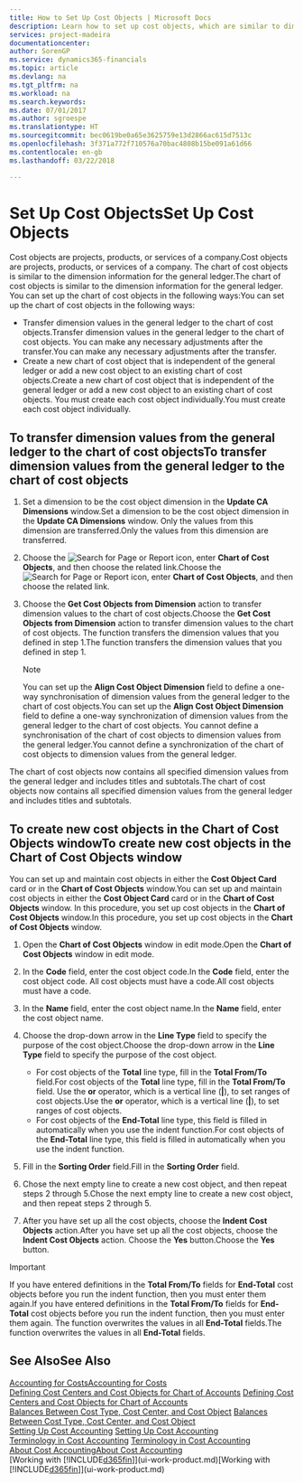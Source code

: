 ```yaml
---
title: How to Set Up Cost Objects | Microsoft Docs
description: Learn how to set up cost objects, which are similar to dimensions for the general ledger.
services: project-madeira
documentationcenter: 
author: SorenGP
ms.service: dynamics365-financials
ms.topic: article
ms.devlang: na
ms.tgt_pltfrm: na
ms.workload: na
ms.search.keywords: 
ms.date: 07/01/2017
ms.author: sgroespe
ms.translationtype: HT
ms.sourcegitcommit: bec0619be0a65e3625759e13d2866ac615d7513c
ms.openlocfilehash: 3f371a772f710576a70bac4808b15be091a61d66
ms.contentlocale: en-gb
ms.lasthandoff: 03/22/2018

---
```

# <a name="set-up-cost-objects"></a><span data-ttu-id="98258-103">Set Up Cost Objects</span><span class="sxs-lookup"><span data-stu-id="98258-103">Set Up Cost Objects</span></span>
<span data-ttu-id="98258-104">Cost objects are projects, products, or services of a company.</span><span class="sxs-lookup"><span data-stu-id="98258-104">Cost objects are projects, products, or services of a company.</span></span> <span data-ttu-id="98258-105">The chart of cost objects is similar to the dimension information for the general ledger.</span><span class="sxs-lookup"><span data-stu-id="98258-105">The chart of cost objects is similar to the dimension information for the general ledger.</span></span> <span data-ttu-id="98258-106">You can set up the chart of cost objects in the following ways:</span><span class="sxs-lookup"><span data-stu-id="98258-106">You can set up the chart of cost objects in the following ways:</span></span>  

* <span data-ttu-id="98258-107">Transfer dimension values in the general ledger to the chart of cost objects.</span><span class="sxs-lookup"><span data-stu-id="98258-107">Transfer dimension values in the general ledger to the chart of cost objects.</span></span> <span data-ttu-id="98258-108">You can make any necessary adjustments after the transfer.</span><span class="sxs-lookup"><span data-stu-id="98258-108">You can make any necessary adjustments after the transfer.</span></span>  
* <span data-ttu-id="98258-109">Create a new chart of cost object that is independent of the general ledger or add a new cost object to an existing chart of cost objects.</span><span class="sxs-lookup"><span data-stu-id="98258-109">Create a new chart of cost object that is independent of the general ledger or add a new cost object to an existing chart of cost objects.</span></span> <span data-ttu-id="98258-110">You must create each cost object individually.</span><span class="sxs-lookup"><span data-stu-id="98258-110">You must create each cost object individually.</span></span>  

## <a name="to-transfer-dimension-values-from-the-general-ledger-to-the-chart-of-cost-objects"></a><span data-ttu-id="98258-111">To transfer dimension values from the general ledger to the chart of cost objects</span><span class="sxs-lookup"><span data-stu-id="98258-111">To transfer dimension values from the general ledger to the chart of cost objects</span></span>  
1.  <span data-ttu-id="98258-112">Set a dimension to be the cost object dimension in the **Update CA Dimensions** window.</span><span class="sxs-lookup"><span data-stu-id="98258-112">Set a dimension to be the cost object dimension in the **Update CA Dimensions** window.</span></span> <span data-ttu-id="98258-113">Only the values from this dimension are transferred.</span><span class="sxs-lookup"><span data-stu-id="98258-113">Only the values from this dimension are transferred.</span></span>  
2.  <span data-ttu-id="98258-114">Choose the ![Search for Page or Report](media/ui-search/search_small.png "Search for Page or Report icon") icon, enter **Chart of Cost Objects**, and then choose the related link.</span><span class="sxs-lookup"><span data-stu-id="98258-114">Choose the ![Search for Page or Report](media/ui-search/search_small.png "Search for Page or Report icon") icon, enter **Chart of Cost Objects**, and then choose the related link.</span></span>  
3.  <span data-ttu-id="98258-115">Choose the **Get Cost Objects from Dimension** action to transfer dimension values to the chart of cost objects.</span><span class="sxs-lookup"><span data-stu-id="98258-115">Choose the **Get Cost Objects from Dimension** action to transfer dimension values to the chart of cost objects.</span></span> <span data-ttu-id="98258-116">The function transfers the dimension values that you defined in step 1.</span><span class="sxs-lookup"><span data-stu-id="98258-116">The function transfers the dimension values that you defined in step 1.</span></span>  

    > [!NOTE]  
    >  <span data-ttu-id="98258-117">You can set up the **Align Cost Object Dimension**  field to define a one-way synchronisation of dimension values from the general ledger to the chart of cost objects.</span><span class="sxs-lookup"><span data-stu-id="98258-117">You can set up the **Align Cost Object Dimension**  field to define a one-way synchronization of dimension values from the general ledger to the chart of cost objects.</span></span> <span data-ttu-id="98258-118">You cannot define a synchronisation of the chart of cost objects to dimension values from the general ledger.</span><span class="sxs-lookup"><span data-stu-id="98258-118">You cannot define a synchronization of the chart of cost objects to dimension values from the general ledger.</span></span>  

<span data-ttu-id="98258-119">The chart of cost objects now contains all specified dimension values from the general ledger and includes titles and subtotals.</span><span class="sxs-lookup"><span data-stu-id="98258-119">The chart of cost objects now contains all specified dimension values from the general ledger and includes titles and subtotals.</span></span>  

## <a name="to-create-new-cost-objects-in-the-chart-of-cost-objects-window"></a><span data-ttu-id="98258-120">To create new cost objects in the Chart of Cost Objects window</span><span class="sxs-lookup"><span data-stu-id="98258-120">To create new cost objects in the Chart of Cost Objects window</span></span>  
<span data-ttu-id="98258-121">You can set up and maintain cost objects in either the **Cost Object Card** card or in the **Chart of Cost Objects** window.</span><span class="sxs-lookup"><span data-stu-id="98258-121">You can set up and maintain cost objects in either the **Cost Object Card** card or in the **Chart of Cost Objects** window.</span></span> <span data-ttu-id="98258-122">In this procedure, you set up cost objects in the **Chart of Cost Objects** window.</span><span class="sxs-lookup"><span data-stu-id="98258-122">In this procedure, you set up cost objects in the **Chart of Cost Objects** window.</span></span>  

1.  <span data-ttu-id="98258-123">Open the **Chart of Cost Objects** window in edit mode.</span><span class="sxs-lookup"><span data-stu-id="98258-123">Open the **Chart of Cost Objects** window in edit mode.</span></span>  
2.  <span data-ttu-id="98258-124">In the **Code** field, enter the cost object code.</span><span class="sxs-lookup"><span data-stu-id="98258-124">In the **Code** field, enter the cost object code.</span></span> <span data-ttu-id="98258-125">All cost objects must have a code.</span><span class="sxs-lookup"><span data-stu-id="98258-125">All cost objects must have a code.</span></span>  
3.  <span data-ttu-id="98258-126">In the **Name** field, enter the cost object name.</span><span class="sxs-lookup"><span data-stu-id="98258-126">In the **Name** field, enter the cost object name.</span></span>  
4.  <span data-ttu-id="98258-127">Choose the drop-down arrow in the **Line Type** field to specify the purpose of the cost object.</span><span class="sxs-lookup"><span data-stu-id="98258-127">Choose the drop-down arrow in the **Line Type** field to specify the purpose of the cost object.</span></span>  

    * <span data-ttu-id="98258-128">For cost objects of the **Total** line type, fill in the **Total From/To** field.</span><span class="sxs-lookup"><span data-stu-id="98258-128">For cost objects of the **Total** line type, fill in the **Total From/To** field.</span></span> <span data-ttu-id="98258-129">Use the **or** operator, which is a vertical line (**&#124;**), to set ranges of cost objects.</span><span class="sxs-lookup"><span data-stu-id="98258-129">Use the **or** operator, which is a vertical line (**&#124;**), to set ranges of cost objects.</span></span>  
    * <span data-ttu-id="98258-130">For cost objects of the **End-Total** line type, this field is filled in automatically when you use  the indent function.</span><span class="sxs-lookup"><span data-stu-id="98258-130">For cost objects of the **End-Total** line type, this field is filled in automatically when you use  the indent function.</span></span>  
5.  <span data-ttu-id="98258-131">Fill in the **Sorting Order** field.</span><span class="sxs-lookup"><span data-stu-id="98258-131">Fill in the **Sorting Order** field.</span></span>  
6.  <span data-ttu-id="98258-132">Chose the next empty line to create a new cost object, and then repeat steps 2 through 5.</span><span class="sxs-lookup"><span data-stu-id="98258-132">Chose the next empty line to create a new cost object, and then repeat steps 2 through 5.</span></span>  
7.  <span data-ttu-id="98258-133">After you have set up all the cost objects, choose the **Indent Cost Objects** action.</span><span class="sxs-lookup"><span data-stu-id="98258-133">After you have set up all the cost objects, choose the **Indent Cost Objects** action.</span></span> <span data-ttu-id="98258-134">Choose the **Yes** button.</span><span class="sxs-lookup"><span data-stu-id="98258-134">Choose the **Yes** button.</span></span>  

> [!IMPORTANT]  
>  <span data-ttu-id="98258-135">If you have entered definitions in the **Total From/To** fields for **End-Total** cost objects before you run the indent function, then you must enter them again.</span><span class="sxs-lookup"><span data-stu-id="98258-135">If you have entered definitions in the **Total From/To** fields for **End-Total** cost objects before you run the indent function, then you must enter them again.</span></span> <span data-ttu-id="98258-136">The function overwrites the values in all **End-Total** fields.</span><span class="sxs-lookup"><span data-stu-id="98258-136">The function overwrites the values in all **End-Total** fields.</span></span>  

## <a name="see-also"></a><span data-ttu-id="98258-137">See Also</span><span class="sxs-lookup"><span data-stu-id="98258-137">See Also</span></span>  
[<span data-ttu-id="98258-138">Accounting for Costs</span><span class="sxs-lookup"><span data-stu-id="98258-138">Accounting for Costs</span></span>](finance-manage-cost-accounting.md)  
<span data-ttu-id="98258-139">[Defining Cost Centers and Cost Objects for Chart of Accounts](finance-defining-cost-centers-and-cost-objects-for-chart-of-accounts.md) </span><span class="sxs-lookup"><span data-stu-id="98258-139">[Defining Cost Centers and Cost Objects for Chart of Accounts](finance-defining-cost-centers-and-cost-objects-for-chart-of-accounts.md) </span></span>  
<span data-ttu-id="98258-140">[Balances Between Cost Type, Cost Center, and Cost Object](finance-balances-between-cost-type-cost-center-and-cost-object.md) </span><span class="sxs-lookup"><span data-stu-id="98258-140">[Balances Between Cost Type, Cost Center, and Cost Object](finance-balances-between-cost-type-cost-center-and-cost-object.md) </span></span>  
<span data-ttu-id="98258-141">[Setting Up Cost Accounting](finance-set-up-cost-accounting.md) </span><span class="sxs-lookup"><span data-stu-id="98258-141">[Setting Up Cost Accounting](finance-set-up-cost-accounting.md) </span></span>  
<span data-ttu-id="98258-142">[Terminology in Cost Accounting](finance-terminology-in-cost-accounting.md) </span><span class="sxs-lookup"><span data-stu-id="98258-142">[Terminology in Cost Accounting](finance-terminology-in-cost-accounting.md) </span></span>  
[<span data-ttu-id="98258-143">About Cost Accounting</span><span class="sxs-lookup"><span data-stu-id="98258-143">About Cost Accounting</span></span>](finance-about-cost-accounting.md)  
<span data-ttu-id="98258-144">[Working with [!INCLUDE[d365fin](includes/d365fin_md.md)]](ui-work-product.md)</span><span class="sxs-lookup"><span data-stu-id="98258-144">[Working with [!INCLUDE[d365fin](includes/d365fin_md.md)]](ui-work-product.md)</span></span>

